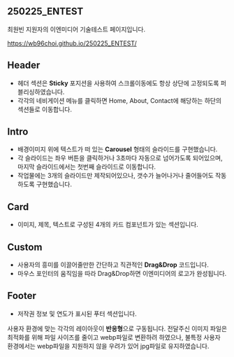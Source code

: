 ## 250225_ENTEST

최원빈 지원자의 이엔미디어 기술테스트 페이지입니다. 

https://wb96choi.github.io/250225_ENTEST/

## Header  
- 헤더 섹션은 **Sticky** 포지션을 사용하여 스크롤이동에도 항상 상단에 고정되도록 퍼블리싱하였습니다. 
- 각각의 네비게이션 메뉴를 클릭하면 Home, About, Contact에 해당하는 하단의 섹션들로 이동합니다.

## Intro
- 배경이미지 위에 텍스트가 떠 있는 **Carousel** 형태의 슬라이드를 구현했습니다.
- 각 슬라이드는 좌우 버튼을 클릭하거나 3초마다 자동으로 넘어가도록 되어있으며,
마지막 슬라이드에서는 첫번째 슬라이드로 이동합니다.
- 작업물에는 3개의 슬라이드만 제작되어있으나, 갯수가 늘어나거나 줄어들어도 작동하도록 구현했습니다.

## Card
- 이미지, 제목, 텍스트로 구성된 4개의 카드 컴포넌트가 있는 섹션입니다.

## Custom
- 사용자의 흥미를 이끌어줄만한 간단하고 직관적인 **Drag&Drop** 코드입니다.
- 마우스 포인터의 움직임을 따라 Drag&Drop하면 이엔미디어의 로고가 완성됩니다.

## Footer
- 저작권 정보 및 연도가 표시된 푸터 섹션입니다.

사용자 환경에 맞는 각각의 레이아웃이 **반응형**으로 구동됩니다.
전달주신 이미지 파일은 최적화를 위해 파일 사이즈를 줄이고 webp파일로 변환하려 하였으나,
불특정 사용자 환경에서는 webp파일을 지원하지 않을 우려가 있어 jpg파일로 유지하였습니다.